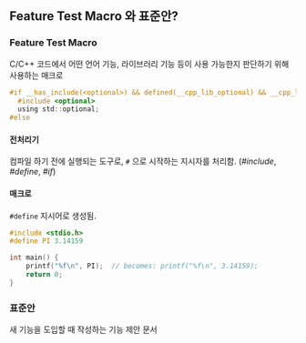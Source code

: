 ## Feature Test Macro 와 표준안?
### Feature Test Macro
C/C++ 코드에서 어떤 언어 기능, 라이브러리 기능 등이 사용 가능한지 판단하기 위해 사용하는 매크로

```c
#if __has_include(<optional>) && defined(__cpp_lib_optional) && __cpp_lib_optional >= 201603
  #include <optional>
  using std::optional;
#else
```

#### 전처리기
컴파일 하기 전에 실행되는 도구로, `#` 으로 시작하는 지시자를 처리함. (_#include_, _#define_, _#if_)


#### 매크로
`#define` 지시어로 생성됨.

```c
#include <stdio.h>
#define PI 3.14159

int main() {
    printf("%f\n", PI);  // becomes: printf("%f\n", 3.14159);
    return 0;
}
```

### 표준안
새 기능을 도입할 때 작성하는 기능 제안 문서
